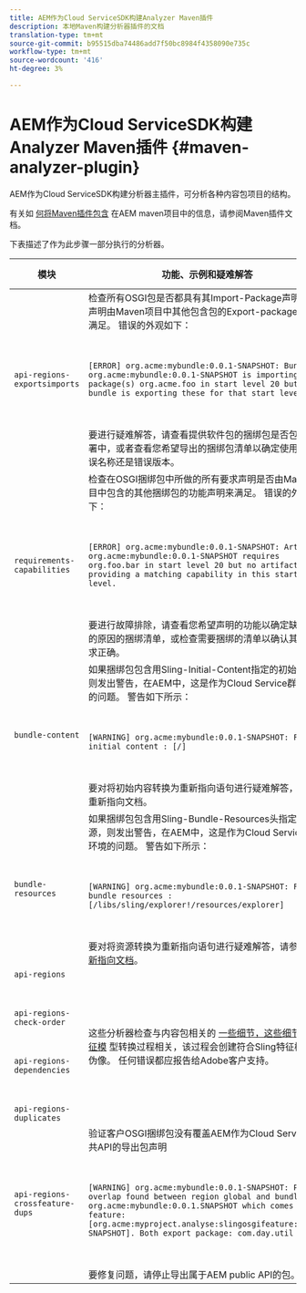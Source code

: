 ```yaml
---
title: AEM作为Cloud ServiceSDK构建Analyzer Maven插件
description: 本地Maven构建分析器插件的文档
translation-type: tm+mt
source-git-commit: b95515dba74486add7f50bc8984f4358090e735c
workflow-type: tm+mt
source-wordcount: '416'
ht-degree: 3%

---
```



# AEM作为Cloud ServiceSDK构建Analyzer Maven插件 {#maven-analyzer-plugin}

AEM作为Cloud ServiceSDK构建分析器主插件，可分析各种内容包项目的结构。

有关如 [何将Maven插件包含](https://github.com/adobe/aemanalyser-maven-plugin/blob/main/aemanalyser-maven-plugin/README.md) 在AEM maven项目中的信息，请参阅Maven插件文档。

下表描述了作为此步骤一部分执行的分析器。 <!-- Note that some are executed in the local SDK, while others are only executed during the Cloud Manager pipeline deployment. -->

| 模块 | 功能、示例和疑难解答 | 本地SDK | Cloud Manager |
|---|---|---|---|
| `api-regions-exportsimports` | 检查所有OSGI包是否都具有其Import-Package声明，该声明由Maven项目中其他包含包的Export-package声明所满足。 错误的外观如下： <p> </p> `[ERROR] org.acme:mybundle:0.0.1-SNAPSHOT: Bundle org.acme:mybundle:0.0.1-SNAPSHOT is importing package(s) org.acme.foo in start level 20 but no bundle is exporting these for that start level.`<p> </p>要进行疑难解答，请查看提供软件包的捆绑包是否包含在部署中，或者查看您希望导出的捆绑包清单以确定使用的是错误名称还是错误版本。 | 是 | 是 |
| `requirements-capabilities` | 检查在OSGI捆绑包中所做的所有要求声明是否由Maven项目中包含的其他捆绑包的功能声明来满足。 错误的外观如下： <p> </p> `[ERROR] org.acme:mybundle:0.0.1-SNAPSHOT: Artifact org.acme:mybundle:0.0.1-SNAPSHOT requires org.foo.bar in start level 20 but no artifact is providing a matching capability in this start level.`<p> </p> 要进行故障排除，请查看您希望声明的功能以确定缺少该包的原因的捆绑清单，或检查需要捆绑的清单以确认其中的要求正确。 | 是 | 是 |
| `bundle-content` | 如果捆绑包包含用Sling-Initial-Content指定的初始内容，则发出警告，在AEM中，这是作为Cloud Service群集环境的问题。 警告如下所示： <p> </p> `[WARNING] org.acme:mybundle:0.0.1-SNAPSHOT: Found initial content : [/]` <p> </p>要对将初始内容转换为重新指向语句进行疑难解答，请参阅重新指向文档。 | 是 | 是 |
| `bundle-resources` | 如果捆绑包包含用Sling-Bundle-Resources头指定的资源，则发出警告，在AEM中，这是作为Cloud Service群集环境的问题。 警告如下所示：<p> </p> `[WARNING] org.acme:mybundle:0.0.1-SNAPSHOT: Found bundle resources : [/libs/sling/explorer!/resources/explorer]`<p> </p> 要对将资源转换为重新指向语句进行疑难解答，请参阅重 [新指向文档](https://experienceleague.adobe.com/docs/experience-manager-cloud-service/implementing/developing/aem-project-content-package-structure.html?lang=en#repo-init)。 | 是 | 是 |
| `api-regions`<p> </p>`api-regions-check-order`<p> </p>`api-regions-dependencies`<p> </p>`api-regions-duplicates` | 这些分析器检查与内容包相关的 [一些细节，这些细节与特征模](https://experienceleague.adobe.com/docs/experience-manager-cloud-service/implementing/deploying/overview.html?lang=en#deploying) 型转换过程相关，该过程会创建符合Sling特征模型的伪像。 任何错误都应报告给Adobe客户支持。 | 是 | 是 |
| `api-regions-crossfeature-dups` | 验证客户OSGI捆绑包没有覆盖AEM作为Cloud Service公共API的导出包声明<p> </p>`[WARNING] org.acme:mybundle:0.0.1-SNAPSHOT: Package overlap found between region global and bundle org.acme:mybundle:0.0.1.SNAPSHOT which comes from feature: [org.acme:myproject.analyse:slingosgifeature:0.0.1-SNAPSHOT]. Both export package: com.day.util`<p> </p>要修复问题，请停止导出属于AEM public API的包。 | 是 | 是 |